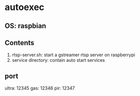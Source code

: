# autoexec
## OS: raspbian
## Contents
1. rtsp-server.sh: start a gstreamer rtsp server on raspberrypi
2. service directory: contain auto start services
## port
ultra: 12345
gas: 12346
pir: 12347

